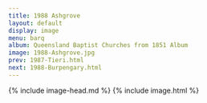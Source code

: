 ```yaml
---
title: 1988 Ashgrove
layout: default
display: image
menu: barq
album: Queensland Baptist Churches from 1851 Album
image: 1988-Ashgrove.jpg
prev: 1987-Tieri.html
next: 1988-Burpengary.html
---
```

{% include image-head.md %}
{% include image.html %}